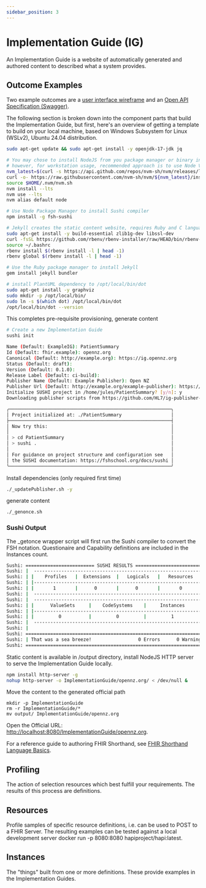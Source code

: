 ```yaml
---
sidebar_position: 3
---
```


# Implementation Guide (IG)

An Implementation Guide is a website of automatically generated and authored content to described what a system provides.

## Outcome Examples

Two example outcomes are a [user interface wireframe](https://ig.opennz.org/MedicationRequest.html) and an [Open API Specification (Swagger)](https://ig.opennz.org/PatientCondition.html).

The following section is broken down into the component parts that build the Implementation Guide, but first, here's an overview of getting a template to build on your local machine, based on Windows Subsystem for Linux (WSLv2), Ubuntu 24.04 distribution.

``` bash
sudo apt-get update && sudo apt-get install -y openjdk-17-jdk jq

# You may chose to install NodeJS from you package manager or binary install
# however, for workstation usage, recommended approach is to use Node Version Manager (NVM)
nvm_latest=$(curl -s https://api.github.com/repos/nvm-sh/nvm/releases/latest | jq -r ".tag_name")
curl -o- https://raw.githubusercontent.com/nvm-sh/nvm/${nvm_latest}/install.sh | bash
source $HOME/.nvm/nvm.sh
nvm install --lts
nvm use --lts
nvm alias default node

# Use Node Package Manager to install Sushi compiler
npm install -g fsh-sushi

# Jekyll creates the static content website, requires Ruby and C language compilers
sudo apt-get install -y build-essential zlib1g-dev libssl-dev
curl -fsSL https://github.com/rbenv/rbenv-installer/raw/HEAD/bin/rbenv-installer | bash
source ~/.bashrc
rbenv install $(rbenv install -l | head -1)
rbenv global $(rbenv install -l | head -1)

# Use the Ruby package manager to install Jekyll
gem install jekyll bundler

# install PlantUML dependency to /opt/local/bin/dot
sudo apt-get install -y graphviz
sudo mkdir -p /opt/local/bin/
sudo ln -s $(which dot) /opt/local/bin/dot
/opt/local/bin/dot --version
```

This completes pre-requisite provisioning, generate content

``` bash
# Create a new Implementation Guide
sushi init

Name (Default: ExampleIG): PatientSummary
Id (Default: fhir.example): opennz.org
Canonical (Default: http://example.org): https://ig.opennz.org
Status (Default: draft):
Version (Default: 0.1.0):
Release Label (Default: ci-build):
Publisher Name (Default: Example Publisher): Open NZ
Publisher Url (Default: http://example.org/example-publisher): https://opennz.org/HealthCare/implementation-guide
Initialize SUSHI project in /home/jules/PatientSummary? [y/n]: y
Downloading publisher scripts from https://github.com/HL7/ig-publisher-scripts

╭───────────────────────────────────────────────────────────╮
│ Project initialized at: ./PatientSummary                  │
├───────────────────────────────────────────────────────────┤
│ Now try this:                                             │
│                                                           │
│ > cd PatientSummary                                       │
│ > sushi .                                                 │
│                                                           │
│ For guidance on project structure and configuration see   │
│ the SUSHI documentation: https://fshschool.org/docs/sushi │
╰───────────────────────────────────────────────────────────╯
```

Install dependencies (only required first time)

``` bash
./_updatePublisher.sh -y
```

generate content

``` bash
./_genonce.sh
```

### Sushi Output

The _getonce wrapper script will first run the Sushi compiler to convert the FSH notation. Questionaire and Capability definitions are included in the Instances count.

``` bash
Sushi: ========================= SUSHI RESULTS =========================== 
Sushi: |  -------------------------------------------------------------  | 
Sushi: | |    Profiles   |  Extensions  |   Logicals   |   Resources   | | 
Sushi: | |-------------------------------------------------------------| | 
Sushi: | |       1       |      0       |      0       |       0       | | 
Sushi: |  -------------------------------------------------------------  | 
Sushi: |  -------------------------------------------------------------  | 
Sushi: | |      ValueSets     |    CodeSystems    |     Instances      | | 
Sushi: | |-------------------------------------------------------------| | 
Sushi: | |         0          |         0         |         1          | | 
Sushi: |  -------------------------------------------------------------  | 
Sushi: |                                                                 | 
Sushi: =================================================================== 
Sushi: | That was a sea breeze!                 0 Errors      0 Warnings | 
Sushi: =================================================================== 
```

Static content is available in /output directory, install NodeJS HTTP server to serve the Implementation Guide locally.

``` bash
npm install http-server -g
nohup http-server -o ImplementationGuide/opennz.org/ < /dev/null &
```

Move the content to the generated official path

```
mkdir -p ImplementationGuide
rm -r ImplementationGuide/*
mv output/ ImplementationGuide/opennz.org
```

Open the Official URL: [http://localhost:8080/ImplementationGuide/opennz.org](http://localhost:8080/ImplementationGuide/opennz.org/).

For a reference guide to authoring FHIR Shorthand, see [FHIR Shorthand Language Basics](https://build.fhir.org/ig/HL7/fhir-shorthand/overview.html).

## Profiling

The action of selection resources which best fulfill your requirements. The results of this process are definitions.

## Resources

Profile samples of specific resource definitions, i.e. can be used to POST to a FHIR Server. The resulting examples can be tested against a local development server docker run -p 8080:8080 hapiproject/hapi:latest.

## Instances

The "things" built from one or more definitions. These provide examples in the Implementation Guides.
